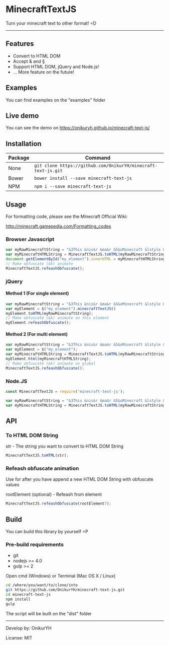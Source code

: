 # MinecraftTextJS

Turn your minecraft text to other format! =D

---

## Features
* Convert to HTML DOM
* Accept & and §
* Support HTML DOM, jQuery and Node.js!
* ... More feature on the future!

## Examples
You can find examples on the "examples" folder

## Live demo
You can see the demo on https://onikuryh.github.io/minecraft-text-js/

## Installation
| Package | Command                                                       |
|---------|---------------------------------------------------------------|
| None    | `git clone https://github.com/OnikurYH/minecraft-text-js.git` |
| Bower   | `bower install --save minecraft-text-js`                      |
| NPM     | `npm i --save minecraft-text-js`                              |

## Usage

For formatting code, please see the Minecraft Official Wiki:

http://minecraft.gamepedia.com/Formatting_codes

### Browser Javascript
```javascript
var myRawMinecraftString = "&3This &nis&r &ma&r &5&oMinecraft &lstyle &6&ltext &ka&6, Ya&r&6! &r&0=D";
var myMinecraftHTMLString = MinecraftTextJS.toHTML(myRawMinecraftString);
document.getElementById("my_element").innerHTML = myMinecraftHTMLString;
// Make obfuscate (&k) animate
MinecraftTextJS.refeashObfuscate();
```

### jQuery
#### Method 1 (For single element)
```javascript
var myRawMinecraftString = "&3This &nis&r &ma&r &5&oMinecraft &lstyle &6&ltext &ka&6, Ya&r&6! &r&0=D";
var myElement = $("my_element").minecraftTextJS()
myElement.toHTML(myRawMinecraftString);
// Make obfuscate (&k) animate on this element
myElement.refeashObfuscate();
```
#### Method 2 (For multi element)
```javascript
var myRawMinecraftString = "&3This &nis&r &ma&r &5&oMinecraft &lstyle &6&ltext &ka&6, Ya&r&6! &r&0=D";
var myElement = $("my_element");
var myMinecraftHTMLString = MinecraftTextJS.toHTML(myRawMinecraftString);
myElement.html(myMinecraftHTMLString);
// Make obfuscate (&k) animate on global
MinecraftTextJS.refeashObfuscate();
```

### Node.JS
```javascript
const MinecraftTextJS = require('minecraft-text-js');

var myRawMinecraftString = "&3This &nis&r &ma&r &5&oMinecraft &lstyle &6&ltext &ka&6, Ya&r&6! &r&0=D";
var myMinecraftHTMLString = MinecraftTextJS.toHTML(myRawMinecraftString);
```

## API

### To HTML DOM String

str - The string you want to convert to HTML DOM String
```javascript
MinecraftTextJS.toHTML(str);
```

### Refeash obfuscate animation

Use for after you have append a new HTML DOM String with obfuscate values

rootElement (optional) - Refeash from element
```javascript
MinecraftTextJS.refeashObfuscate(rootElement?);
```

## Build

You can build this library by yourself =P

### Pre-build requirements
* git
* nodejs >= 4.0
* gulp >= 2

Open cmd (Windows) or Terminal (Mac OS X / Linux)
```sh
cd /where/you/want/to/clone/into
git https://github.com/OnikurYH/minecraft-text-js.git
cd minecraft-text-js
npm install
gulp
```
The script will be built on the "dist" folder

---

Develop by: OnikurYH

Licanse: MIT
